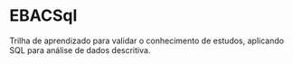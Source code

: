 # EBACSql
Trilha de aprendizado para validar o conhecimento de estudos, aplicando SQL para análise de dados descritiva.
